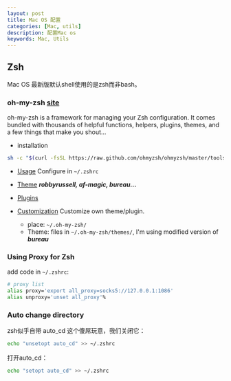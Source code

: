 ```yaml
---
layout: post
title: Mac OS 配置
categories: [Mac, utils]
description: 配置Mac os
keywords: Mac, Utils
---
```


## Zsh

Mac OS 最新版默认shell使用的是zsh而非bash。

### oh-my-zsh [site](https://ohmyz.sh/)

oh-my-zsh is a framework for managing your Zsh configuration. It comes bundled with thousands of helpful functions, helpers, plugins, themes, and a few things that make you shout...

- installation  

```bash
sh -c "$(curl -fsSL https://raw.github.com/ohmyzsh/ohmyzsh/master/tools/install.sh)"
```

- [Usage](https://github.com/ohmyzsh/ohmyzsh/wiki)
Configure in `~/.zshrc`
- [Theme](https://github.com/ohmyzsh/ohmyzsh/wiki/Themes)
***robbyrussell, af-magic, bureau...***

- [Plugins](https://github.com/ohmyzsh/ohmyzsh/wiki/Plugins)

- [Customization](https://github.com/ohmyzsh/ohmyzsh/wiki/Customization)
Customize own theme/plugin.

  - place: `~/.oh-my-zsh/`
  - Theme: files in `~/.oh-my-zsh/themes/`,  I'm using modified version of ***bureau***
  
### Using Proxy for Zsh

add code in `~/.zshrc`:

```bash
# proxy list
alias proxy='export all_proxy=socks5://127.0.0.1:1086'
alias unproxy='unset all_proxy'%
```

### Auto change directory

zsh似乎自带 auto_cd 这个傻屌玩意，我们关闭它：

```bash
echo "unsetopt auto_cd" >> ~/.zshrc
```

打开auto_cd：

```bash
echo "setopt auto_cd" >> ~/.zshrc
```
